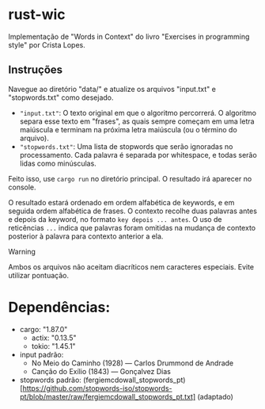 # rust-wic

Implementação de "Words in Context" do livro "Exercises in programming style" por Crista Lopes.

## Instruções

Navegue ao diretório "data/" e atualize os arquivos "input.txt" e "stopwords.txt" como desejado.

- `"input.txt"`: O texto original em que o algoritmo percorrerá. O algoritmo separa esse texto em "frases", as quais sempre começam em uma letra maiúscula e terminam na próxima letra maiúscula (ou o término do arquivo).
- `"stopwords.txt"`: Uma lista de stopwords que serão ignoradas no processamento. Cada palavra é separada por whitespace, e todas serão lidas como minúsculas.

Feito isso, use `cargo run` no diretório principal. O resultado irá aparecer no console. 

O resultado estará ordenado em ordem alfabética de keywords, e em seguida ordem alfabética de frases. O contexto recolhe duas palavras antes e depois da keyword, no formato `key depois ... antes`. O uso de reticências `...` indica que palavras foram omitidas na mudança de contexto posterior à palavra para contexto anterior a ela. 

> [!WARNING]
> Ambos os arquivos não aceitam diacríticos nem caracteres especiais. Evite utilizar pontuação.

# Dependências:

- cargo: "1.87.0"
    - actix: "0.13.5"
    - tokio: "1.45.1"
- input padrão:
    - No Meio do Caminho (1928) — Carlos Drummond de Andrade
    - Canção do Exílio (1843) — Gonçalvez Dias
- stopwords padrão: (fergiemcdowall_stopwords_pt)[https://github.com/stopwords-iso/stopwords-pt/blob/master/raw/fergiemcdowall_stopwords_pt.txt] (adaptado)